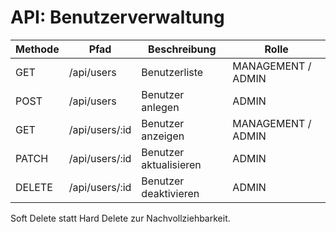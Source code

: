 # API: Benutzerverwaltung

| Methode | Pfad | Beschreibung | Rolle |
| ------- | ---- | ------------ | ----- |
| GET | /api/users | Benutzerliste | MANAGEMENT / ADMIN |
| POST | /api/users | Benutzer anlegen | ADMIN |
| GET | /api/users/:id | Benutzer anzeigen | MANAGEMENT / ADMIN |
| PATCH | /api/users/:id | Benutzer aktualisieren | ADMIN |
| DELETE | /api/users/:id | Benutzer deaktivieren | ADMIN |

Soft Delete statt Hard Delete zur Nachvollziehbarkeit.


